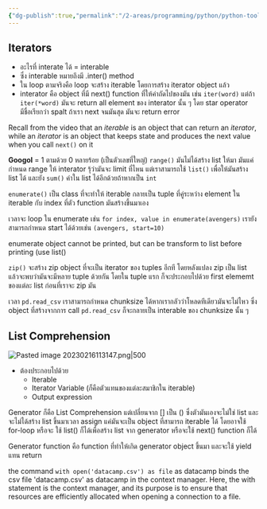 ```yaml
---
{"dg-publish":true,"permalink":"/2-areas/programming/python/python-toolbox-python-data-science-toolbox-2/","created":"2023-03-18T22:17:46.531+07:00","updated":"2025-10-01T23:45:47.699+07:00"}
---
```


## Iterators

- อะไรที่ interate ได้ = interable
- ซึ่ง interable หมายถึงมี .inter() method
- ใน loop ตามจริงคือ loop จะสร้าง iterable โดยการสร้าง iterator object แล้ว
- interator คือ object ที่มี next() function ที่ให้ค่าถัดไปของมัน เช่น `iter(word)` แต่ถ้า `iter(*word)` มันจะ return all element ของ interator นั้น ๆ โดย star operator มีชื่อเรียกว่า spalt ถ้าเรา next จนมันสุด มันจะ return error

Recall from the video that an _iterable_ is an object that can return an _iterator_, while an _iterator_ is an object that keeps state and produces the next value when you call `next()` on it

**Googol** = 1 ตามด้วย 0 หลายร้อย (เป็นตัวเลขที่ใหญ่)
`range()` มันไม่ได้สร้าง list ให้มา มันแค่กำหนด range ให้ interator รุ้ว่ามันจะ limit ที่ไหน แต่เราสามารถใช้ `list()` เพื่อให้มันสร้าง list ได้ และยัง `sum()` ค่าใน list ได้อีกด้วยถ้าหากเป็น `int`

`enumerate()` เป็น class ที่จะทำให้ iterable กลายเป็น tuple ที่คู่ระหว่าง element ใน iterable กับ index ที่ตัว function มันสร้างขึ้นมาเอง 

เวลาจะ loop ใน enumerate เช่น `for index, value in enumerate(avengers)` เรายังสามารถกำหนด start ได้ด้วยเช่น `(avengers, start=10)`

enumerate object cannot be printed, but can be transform to list before printing (use list()

`zip()` จะสร้าง zip object ที่จะเป็น iterator ของ tuples อีกที โดยหลังแปลง zip เป็น list แล้วจะพบว่ามันจะมีหลาย tuple ด้วยกัน โดยใน tuple แรก ก็จะประกอบไปด้วย first elememt ของแต่ละ list ก่อนที่เราจะ zip มัน

เวลา `pd.read_csv` เราสามารถกำหนด chunksize ได้หากเรากลัวว่าโหลดทีเดียวมันจะไม่ไหว ซึ่ง object ที่สร้างจากการ call `pd.read_csv` ก็จะกลายเป็น interable ของ chunksize นั้น ๆ
## List Comprehension

![Pasted image 20230216113147.png|500](/img/user/3%20Resources/Attachment/Pasted%20image%2020230216113147.png)
- ต้องประกอบไปด้วย
	- Iterable
	- Iterator Variable (ก็คือตัวแทนของแต่ละสมาชิกใน iterable)
	- Output expression

Generator ก็คือ List Comprehension แต่เปลี่ยนจาก [] เป็น () ซึ่งตัวมันเองจะไม่ใช่ list และจะไม่ได้สร้าง list ขึ้นมาเวลา assign แค่มันจะเป็น object ที่สามารถ iterable ได้ โดยอาจใช้ for-loop หรือจะ ใช้ list() ก็ได้เพื่อสร้าง list จาก generator หรือจะใช้ next() function ก็ได้

Generator function คือ function ที่ทำให้เกิด generator object ขึ้นมา และจะใช้ yield แทน return



the command `with open('datacamp.csv') as file` as datacamp binds the csv file 'datacamp.csv' as datacamp in the context manager. Here, the with statement is the context manager, and its purpose is to ensure that resources are efficiently allocated when opening a connection to a file.